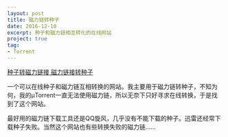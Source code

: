 ```yaml
---
layout: post
title: 磁力链转种子
date: 2016-12-10
excerpt: 种子和磁力链相互转化的在线网站
project: true
tag: 
- Torrent
---
```




[种子转磁力链接 磁力链接转种子](http://www.torrent.org.cn)

一个可以在线种子和磁力链互相转换的网站。我主要用于磁力链转种子，不知为何，我的μTorrent一直无法使用磁力链，所以无奈下只好寻求在线转换，于是找到了这个网站。

最好用的磁力链下载工具还是QQ旋风，几乎没有不能下载的种子。迅雷还经常下载种子失败。当然这个网站也有些转换失败的磁力链……